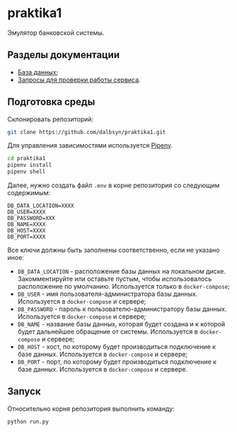 # praktika1

Эмулятор банковской системы.

## Разделы документации

- [База данных](docs/database.md);
- [Запросы для проверки работы сервиса](docs/requests.md).
## Подготовка среды

Склонировать репозиторий:

```sh
git clone https://github.com/dalbsyn/praktika1.git
```

Для управления зависимостями используется [Pipenv](https://github.com/pypa/pipenv).

```sh
cd praktika1
pipenv install
pipenv shell
```

Далее, нужно создать файл `.env` в корне репозитория со следующим содержимым:

```
DB_DATA_LOCATION=XXXX
DB_USER=XXXX
DB_PASSWORD=XXX
DB_NAME=XXXX
DB_HOST=XXXX
DB_PORT=XXXX
```

Все ключи должны быть заполнены соответственно, если не указано иное:

- `DB_DATA_LOCATION` - расположение базы данных на локальном диске. Закомментируйте или оставьте пустым, чтобы использовалось расположение по умолчанию. Используется только в `docker-compose`;
- `DB_USER` - имя пользователя-администратора базы данных. Используется в `docker-compose` и сервере;
- `DB_PASSWORD` - пароль к пользователю-администратору базы данных. Используется в `docker-compose` и сервере;
- `DB_NAME` - название базы данных, которая будет создана и к которой будет дальнейшее обращение от системы. Используется в `docker-compose` и сервере;
- `DB_HOST` - хост, по которому будет производиться подключение к базе данных. Используется в `docker-compose` и сервере;
- `DB_PORT` - порт, по которому будет производиться подключение к базе данных. Используется в `docker-compose` и сервере.

## Запуск

Относительно корня репозитория выполнить команду:

```sh
python run.py
```